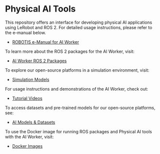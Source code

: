 # Physical AI Tools

This repository offers an interface for developing physical AI applications using LeRobot and ROS 2. For detailed usage instructions, please refer to the e-manual below.
  - [ROBOTIS e-Manual for AI Worker](https://ai.robotis.com/)

To learn more about the ROS 2 packages for the AI Worker, visit:
  - [AI Worker ROS 2 Packages](https://github.com/ROBOTIS-GIT/ai_worker)

To explore our open-source platforms in a simulation environment, visit:
  - [Simulation Models](https://github.com/ROBOTIS-GIT/robotis_mujoco_menagerie)

For usage instructions and demonstrations of the AI Worker, check out:
  - [Tutorial Videos](https://www.youtube.com/@ROBOTISOpenSourceTeam)

To access datasets and pre-trained models for our open-source platforms, see:
  - [AI Models & Datasets](https://huggingface.co/ROBOTIS)

To use the Docker image for running ROS packages and Physical AI tools with the AI Worker, visit:
  - [Docker Images](https://hub.docker.com/r/robotis/ros/tags)
